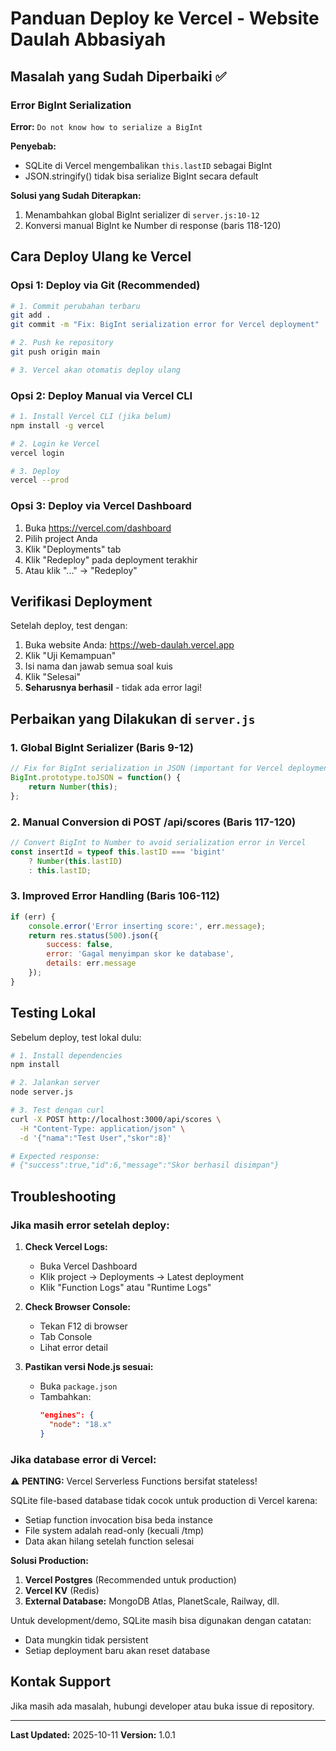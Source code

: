 # Panduan Deploy ke Vercel - Website Daulah Abbasiyah

## Masalah yang Sudah Diperbaiki ✅

### Error BigInt Serialization
**Error:** `Do not know how to serialize a BigInt`

**Penyebab:**
- SQLite di Vercel mengembalikan `this.lastID` sebagai BigInt
- JSON.stringify() tidak bisa serialize BigInt secara default

**Solusi yang Sudah Diterapkan:**
1. Menambahkan global BigInt serializer di `server.js:10-12`
2. Konversi manual BigInt ke Number di response (baris 118-120)

## Cara Deploy Ulang ke Vercel

### Opsi 1: Deploy via Git (Recommended)
```bash
# 1. Commit perubahan terbaru
git add .
git commit -m "Fix: BigInt serialization error for Vercel deployment"

# 2. Push ke repository
git push origin main

# 3. Vercel akan otomatis deploy ulang
```

### Opsi 2: Deploy Manual via Vercel CLI
```bash
# 1. Install Vercel CLI (jika belum)
npm install -g vercel

# 2. Login ke Vercel
vercel login

# 3. Deploy
vercel --prod
```

### Opsi 3: Deploy via Vercel Dashboard
1. Buka https://vercel.com/dashboard
2. Pilih project Anda
3. Klik "Deployments" tab
4. Klik "Redeploy" pada deployment terakhir
5. Atau klik "..." → "Redeploy"

## Verifikasi Deployment

Setelah deploy, test dengan:
1. Buka website Anda: https://web-daulah.vercel.app
2. Klik "Uji Kemampuan"
3. Isi nama dan jawab semua soal kuis
4. Klik "Selesai"
5. **Seharusnya berhasil** - tidak ada error lagi!

## Perbaikan yang Dilakukan di `server.js`

### 1. Global BigInt Serializer (Baris 9-12)
```javascript
// Fix for BigInt serialization in JSON (important for Vercel deployment)
BigInt.prototype.toJSON = function() {
    return Number(this);
};
```

### 2. Manual Conversion di POST /api/scores (Baris 117-120)
```javascript
// Convert BigInt to Number to avoid serialization error in Vercel
const insertId = typeof this.lastID === 'bigint'
    ? Number(this.lastID)
    : this.lastID;
```

### 3. Improved Error Handling (Baris 106-112)
```javascript
if (err) {
    console.error('Error inserting score:', err.message);
    return res.status(500).json({
        success: false,
        error: 'Gagal menyimpan skor ke database',
        details: err.message
    });
}
```

## Testing Lokal

Sebelum deploy, test lokal dulu:
```bash
# 1. Install dependencies
npm install

# 2. Jalankan server
node server.js

# 3. Test dengan curl
curl -X POST http://localhost:3000/api/scores \
  -H "Content-Type: application/json" \
  -d '{"nama":"Test User","skor":8}'

# Expected response:
# {"success":true,"id":6,"message":"Skor berhasil disimpan"}
```

## Troubleshooting

### Jika masih error setelah deploy:
1. **Check Vercel Logs:**
   - Buka Vercel Dashboard
   - Klik project → Deployments → Latest deployment
   - Klik "Function Logs" atau "Runtime Logs"

2. **Check Browser Console:**
   - Tekan F12 di browser
   - Tab Console
   - Lihat error detail

3. **Pastikan versi Node.js sesuai:**
   - Buka `package.json`
   - Tambahkan:
     ```json
     "engines": {
       "node": "18.x"
     }
     ```

### Jika database error di Vercel:
⚠️ **PENTING:** Vercel Serverless Functions bersifat stateless!

SQLite file-based database tidak cocok untuk production di Vercel karena:
- Setiap function invocation bisa beda instance
- File system adalah read-only (kecuali /tmp)
- Data akan hilang setelah function selesai

**Solusi Production:**
1. **Vercel Postgres** (Recommended untuk production)
2. **Vercel KV** (Redis)
3. **External Database:** MongoDB Atlas, PlanetScale, Railway, dll.

Untuk development/demo, SQLite masih bisa digunakan dengan catatan:
- Data mungkin tidak persistent
- Setiap deployment baru akan reset database

## Kontak Support
Jika masih ada masalah, hubungi developer atau buka issue di repository.

---
**Last Updated:** 2025-10-11
**Version:** 1.0.1
